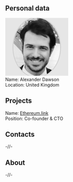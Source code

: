 ## Personal data
![alexander dawson photo](photo/alexander_dawson.png)  
Name:   Alexander Dawson  
Location: United Kingdom  
## Projects 
Name: [Ethereum.link](../projects/ethereum_link.md)  
Position: Co-founder & CTO   
## Contacts
-//-
## About
-//-
